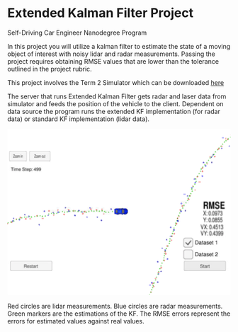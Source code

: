# Extended Kalman Filter Project
Self-Driving Car Engineer Nanodegree Program

In this project you will utilize a kalman filter to estimate the state of a moving object of interest with noisy lidar and radar measurements. Passing the project requires obtaining RMSE values that are lower than the tolerance outlined in the project rubric. 

This project involves the Term 2 Simulator which can be downloaded [here](https://github.com/udacity/self-driving-car-sim/releases)

[//]: # (References) 
[dataset1]: ./dataset1.png

The server that runs Extended Kalman Filter gets radar and laser data from simulator and feeds the position of the vehicle to the client. Dependent on data source the program runs the extended KF implementation (for radar data) or standard KF implementation (lidar data).

![Tracking car with EKF][dataset1]

Red circles are lidar measurements. Blue circles are radar measurements. Green markers are the estimations of the KF. The RMSE errors represent the errors for estimated values against real values.
